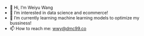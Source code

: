 - 👋 Hi, I’m Weiyu Wang
- 👀 I’m interested in data science and ecommerce!
- 🌱 I’m currently learning machine learning models to optimize my bussiness!
- 📫 How to reach me: wwy@dmc99.co

<!---
wwy99/wwy99 is a ✨ special ✨ repository because its `README.md` (this file) appears on your GitHub profile.
You can click the Preview link to take a look at your changes.
--->
